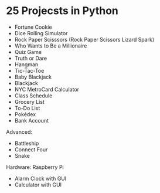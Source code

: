 # 25 Projecsts in Python


- Fortune Cookie
- Dice Rolling Simulator
- Rock Paper Scisssors (Rock Paper Scissors Lizard Spark)
- Who Wants to Be a Millionaire
- Quiz Game
- Truth or Dare
- Hangman
- Tic-Tac-Toe
- Baby Blackjack
- Blackjack
- NYC MetroCard Calculator
- Class Schedule
- Grocery List
- To-Do List
- Pokédex
- Bank Account

Advanced:

- Battleship
- Connect Four
- Snake

Hardware: Raspberry Pi

- Alarm Clock with GUI
- Calculator with GUI
